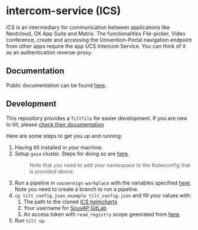 # intercom-service (ICS)

ICS is an intermediary for communication between applications like Nextcloud,
OX App Suite and Matrix. The functionalities File-picker, Video conference,
create and accessing the Univention-Portal navigation endpoint from other apps
require the app UCS Intercom Service.
You can think of it as an authentication reverse-proxy.

## Documentation

Public documentation can be found [here](https://docs.software-univention.de/intercom-service/latest/).

## Development

This repository provides a `Tiltfile` for easier development. If you are new to
tilt, please [check their documentation](https://tilt.dev/)

Here are some steps to get you up and running:
1. Having tilt installed in your machine.
2. Setup `gaia` cluster. Steps for doing so are [here](https://gitlab.souvap-univention.de/groups/souvap/devops/-/wikis/K8s-cluster-legacy).
    > Note that you need to add your namespace to the Kubeconfig that is provided above.
3. Run a pipeline in `souvereign-workplace` with the variables specified [here](https://gitlab.souvap-univention.de/souvap/devops/sovereign-workplace/-/pipelines/new?ref=main&var[NAMESPACE]=uv-username&var[CLUSTER]=gaia&var[BASE_DOMAIN]=open-desk.cloud&var[DEPLOY_KEYCLOAK]=yes&var[DEPLOY_UCS]=yes&var[DEPLOY_ELEMENT]=yes&var[DEPLOY_NEXTCLOUD]=yes&var[DEPLOY_ICS]=yes&var[DEPLOY_OX]=yes&var[ENV_STOP_BEFORE]=yes&var[RUN_TESTS]=no). Note you need to create a branch to run a pipeline.
4. `cp tilt_config.json.example tilt_config.json` and fill your values with:
    1. The path to the cloned [ICS helmcharts](https://gitlab.souvap-univention.de/souvap/tooling/charts/intercom-service)
    2. Your username for [SouvAP GitLab](https://gitlab.souvap-univention.de)
    3. An access token with `read_registry` scope geenrated from [here](https://gitlab.souvap-univention.de/-/profile/personal_access_tokens).
5. Run `tilt up`.
